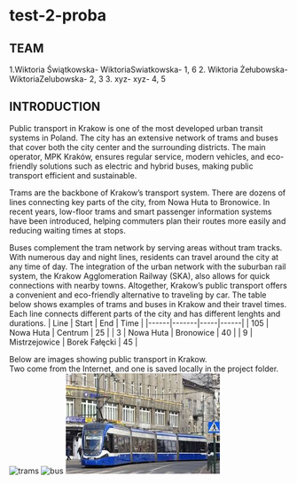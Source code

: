 # test-2-proba
## TEAM
1.Wiktoria Świątkowska- WiktoriaSwiatkowska- 1, 6
2. Wiktoria Żełubowska- WiktoriaZelubowska- 2, 3
3. xyz- xyz- 4, 5
## INTRODUCTION
Public transport in Krakow is one of the most developed urban transit systems in Poland. The city has an extensive network of trams and buses that cover both the city center and the surrounding districts. The main operator, MPK Kraków, ensures regular service, modern vehicles, and eco-friendly solutions such as electric and hybrid buses, making public transport efficient and sustainable.

Trams are the backbone of Krakow’s transport system. There are dozens of lines connecting key parts of the city, from Nowa Huta to Bronowice. In recent years, low-floor trams and smart passenger information systems have been introduced, helping commuters plan their routes more easily and reducing waiting times at stops.

Buses complement the tram network by serving areas without tram tracks. With numerous day and night lines, residents can travel around the city at any time of day. The integration of the urban network with the suburban rail system, the Krakow Agglomeration Railway (SKA), also allows for quick connections with nearby towns. Altogether, Krakow’s public transport offers a convenient and eco-friendly alternative to traveling by car.
The table below shows examples of trams and buses in Krakow and their travel times.
Each line connects different parts of the city and has different lenghts and durations.
| Line | Start | End | Time |
|------|-------|-----|------|
| 105  | Nowa Huta | Centrum | 25 |
| 3    | Nowa Huta | Bronowice | 40 |
| 9    | Mistrzejowice | Borek Fałęcki | 45 |

Below are images showing public transport in Krakow.  
Two come from the Internet, and one is saved locally in the project folder.
![trams](https://thumbs.dreamstime.com/b/stary-krakow-tramwaj-18245291.jpg)
![bus](https://www.transport-publiczny.pl/img/20221005130444Autobusnaliniinr128.jpg)
![tram1](IMG/trams.jpg)
